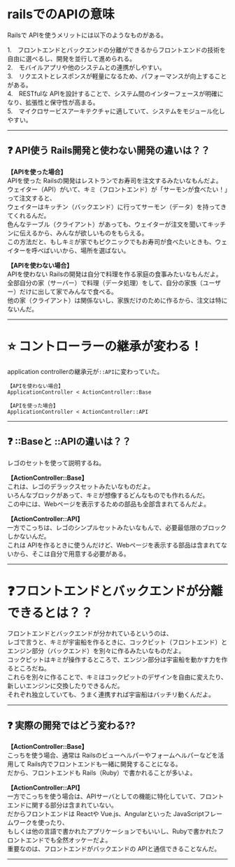 # railsでのAPIの意味
Railsで APIを使うメリットには以下のようなものがある。

1.　フロントエンドとバックエンドの分離ができるからフロントエンドの技術を自由に選べるし、開発を並行して進められる。  
2.　モバイルアプリや他のシステムとの連携がしやすい。  
3.　リクエストとレスポンスが軽量になるため、パフォーマンスが向上することがある。  
4.　RESTfulな APIを設計することで、システム間のインターフェースが明確になり、拡張性と保守性が高まる。  
5.　マイクロサービスアーキテクチャに適していて、システムをモジュール化しやすい。  
***

## ❓ API使う Rails開発と使わない開発の違いは？？
**【APIを使った場合】**    
APIを使った Railsの開発はレストランでお寿司を注文するみたいなもんだよ。  
ウェイター（API）がいて、キミ（フロントエンド）が「サーモンが食べたい！」って注文すると、  
ウェイターはキッチン（バックエンド）に行ってサーモン（データ）を持ってきてくれるんだ。  
色んなテーブル（クライアント）があっても、ウェイターが注文を聞いてキッチンに伝えるから、みんなが欲しいものをもらえる。  
この方法だと、もしキミが家でもピクニックでもお寿司が食べたいときも、ウェイターを呼べばいいから、場所を選ばない。

**【APIを使わない場合】**  
APIを使わない Railsの開発は自分で料理を作る家庭の食事みたいなもんだよ。  
全部自分の家（サーバー）で料理（データ処理）をして、自分の家族（ユーザー）だけに出して家でみんなで食べる。   
他の家（クライアント）は関係ないし、家族だけのために作るから、注文は特にないんだ。
***

# ⭐️ コントローラーの継承が変わる！
application controllerの継承元が`::API`に変わっていた。
~~~
【APIを使わない場合】
ApplicationController < ActionController::Base

【APIを使った場合】
ApplicationController < ActionController::API
~~~
***

## ❓ ::Baseと ::APIの違いは？？
レゴのセットを使って説明するね。

**【ActionController::Base】**   
これは、レゴのデラックスセットみたいなものだよ。  
いろんなブロックがあって、キミが想像するどんなものでも作れるんだ。  
この中には、Webページを表示するための部品も全部含まれてるんだよ。

**【ActionController::API】**   
一方でこっちは、レゴのシンプルセットみたいなもんで、必要最低限のブロックしかないんだ。  
これは APIを作るときに使うんだけど、Webページを表示する部品は含まれてないから、そこは自分で用意する必要がある。
***

# ❓フロントエンドとバックエンドが分離できるとは？？
フロントエンドとバックエンドが分かれているというのは、  
レゴで言うと、キミが宇宙船を作るときに、コックピット（フロントエンド）とエンジン部分（バックエンド）を別々に作るみたいなものだよ。  
コックピットはキミが操作するところで、エンジン部分は宇宙船を動かす力を作るところだね。  
これらを別々に作ることで、キミはコックピットのデザインを自由に変えたり、新しいエンジンに交換したりできるんだ。  
それぞれ独立していても、うまく連携すれば宇宙船はバッチリ動くんだよ。
***

## ❓ 実際の開発ではどう変わる??
**【ActionController::Base】**   
こっちを使う場合、通常は Railsのビューヘルパーやフォームヘルパーなどを活用して Rails内でフロントエンドも一緒に開発することになる。    
だから、フロントエンドも Rails（Ruby）で書かれることが多いよ。

**【ActionController::API】**   
一方でこっちを使う場合は、APIサーバとしての機能に特化していて、フロントエンドに関する部分は含まれていない。    
だからフロントエンドは Reactや Vue.js、Angularといった JavaScriptフレームワークを使ったり、  
もしくは他の言語で書かれたアプリケーションでもいいし、Rubyで書かれたフロントエンドでも全然オッケーだよ。  
重要なのは、フロントエンドがバックエンドの APIと通信できることなんだ。
***
